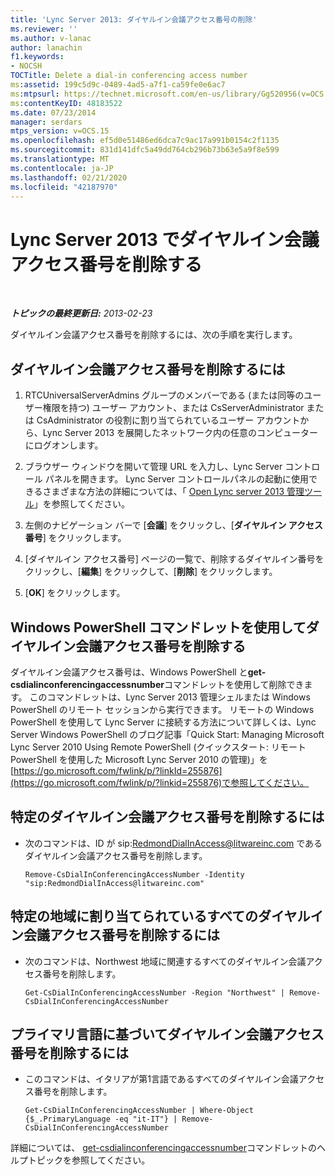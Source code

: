 ```yaml
---
title: 'Lync Server 2013: ダイヤルイン会議アクセス番号の削除'
ms.reviewer: ''
ms.author: v-lanac
author: lanachin
f1.keywords:
- NOCSH
TOCTitle: Delete a dial-in conferencing access number
ms:assetid: 199c5d9c-0489-4ad5-a7f1-ca59fe0e6ac7
ms:mtpsurl: https://technet.microsoft.com/en-us/library/Gg520956(v=OCS.15)
ms:contentKeyID: 48183522
ms.date: 07/23/2014
manager: serdars
mtps_version: v=OCS.15
ms.openlocfilehash: ef5d0e51486ed6dca7c9ac17a991b0154c2f1135
ms.sourcegitcommit: 831d141dfc5a49dd764cb296b73b63e5a9f8e599
ms.translationtype: MT
ms.contentlocale: ja-JP
ms.lasthandoff: 02/21/2020
ms.locfileid: "42187970"
---
```

<div data-xmlns="http://www.w3.org/1999/xhtml">

<div class="topic" data-xmlns="http://www.w3.org/1999/xhtml" data-msxsl="urn:schemas-microsoft-com:xslt" data-cs="https://msdn.microsoft.com/">

<div data-asp="https://msdn2.microsoft.com/asp">

# <a name="delete-a-dial-in-conferencing-access-number-in-lync-server-2013"></a>Lync Server 2013 でダイヤルイン会議アクセス番号を削除する

</div>

<div id="mainSection">

<div id="mainBody">

<span> </span>

_**トピックの最終更新日:** 2013-02-23_

ダイヤルイン会議アクセス番号を削除するには、次の手順を実行します。

<div>

## <a name="to-delete-a-dial-in-conferencing-access-number"></a>ダイヤルイン会議アクセス番号を削除するには

1.  RTCUniversalServerAdmins グループのメンバーである (または同等のユーザー権限を持つ) ユーザー アカウント、または CsServerAdministrator または CsAdministrator の役割に割り当てられているユーザー アカウントから、Lync Server 2013 を展開したネットワーク内の任意のコンピューターにログオンします。

2.  ブラウザー ウィンドウを開いて管理 URL を入力し、Lync Server コントロール パネルを開きます。 Lync Server コントロールパネルの起動に使用できるさまざまな方法の詳細については、「 [Open Lync server 2013 管理ツール](lync-server-2013-open-lync-server-administrative-tools.md)」を参照してください。

3.  左側のナビゲーション バーで [**会議**] をクリックし、[**ダイヤルイン アクセス番号**] をクリックします。

4.  [ダイヤルイン アクセス番号] ページの一覧で、削除するダイヤルイン番号をクリックし、[**編集**] をクリックして、[**削除**] をクリックします。

5.  [**OK**] をクリックします。

</div>

<div>

## <a name="removing-dial-in-conferencing-access-numbers-by-using-windows-powershell-cmdlets"></a>Windows PowerShell コマンドレットを使用してダイヤルイン会議アクセス番号を削除する

ダイヤルイン会議アクセス番号は、Windows PowerShell と**get-csdialinconferencingaccessnumber**コマンドレットを使用して削除できます。 このコマンドレットは、Lync Server 2013 管理シェルまたは Windows PowerShell のリモート セッションから実行できます。 リモートの Windows PowerShell を使用して Lync Server に接続する方法について詳しくは、Lync Server Windows PowerShell のブログ記事「Quick Start: Managing Microsoft Lync Server 2010 Using Remote PowerShell (クイックスタート: リモート PowerShell を使用した Microsoft Lync Server 2010 の管理)」を[https://go.microsoft.com/fwlink/p/?linkId=255876](https://go.microsoft.com/fwlink/p/?linkid=255876)で参照してください。

<div>

## <a name="to-remove-a-specific-dial-in-conferencing-access-number"></a>特定のダイヤルイン会議アクセス番号を削除するには

  - 次のコマンドは、ID が sip:RedmondDialInAccess@litwareinc.com であるダイヤルイン会議アクセス番号を削除します。
    
        Remove-CsDialInConferencingAccessNumber -Identity "sip:RedmondDialInAccess@litwareinc.com"

</div>

<div>

## <a name="to-remove-all-the-dial-in-conferencing-access-numbers-assigned-to-a-specific-region"></a>特定の地域に割り当てられているすべてのダイヤルイン会議アクセス番号を削除するには

  - 次のコマンドは、Northwest 地域に関連するすべてのダイヤルイン会議アクセス番号を削除します。
    
        Get-CsDialInConferencingAccessNumber -Region "Northwest" | Remove-CsDialInConferencingAccessNumber

</div>

<div>

## <a name="to-remove-dial-in-conferencing-access-numbers-based-on-primary-language"></a>プライマリ言語に基づいてダイヤルイン会議アクセス番号を削除するには

  - このコマンドは、イタリアが第1言語であるすべてのダイヤルイン会議アクセス番号を削除します。
    
        Get-CsDialInConferencingAccessNumber | Where-Object {$_.PrimaryLanguage -eq "it-IT"} | Remove-CsDialInConferencingAccessNumber

</div>

詳細については、 [get-csdialinconferencingaccessnumber](https://docs.microsoft.com/powershell/module/skype/Remove-CsDialInConferencingAccessNumber)コマンドレットのヘルプトピックを参照してください。

</div>

</div>

<span> </span>

</div>

</div>

</div>

